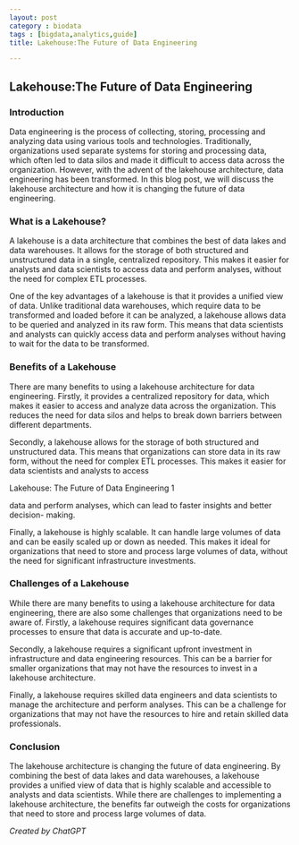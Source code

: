 ```yaml
---
layout: post
category : biodata
tags : [bigdata,analytics,guide]
title: Lakehouse:The Future of Data Engineering

---
```


## Lakehouse:The Future of Data Engineering

### Introduction

Data engineering is the process of collecting, storing, processing and analyzing data using various tools and technologies. Traditionally, organizations used separate systems for storing and processing data, which often led to data silos and made it difficult to access data across the organization. However, with the advent of the lakehouse architecture, data engineering has been transformed. In this blog post, we will discuss the lakehouse architecture and how it is changing the future of data engineering.

### What is a Lakehouse?

A lakehouse is a data architecture that combines the best of data lakes and data warehouses. It allows for the storage of both structured and unstructured data in a single, centralized repository. This makes it easier for analysts and data scientists to access data and perform analyses, without the need for complex ETL processes.

One of the key advantages of a lakehouse is that it provides a unified view of data. Unlike traditional data warehouses, which require data to be transformed and loaded before it can be analyzed, a lakehouse allows data to be queried and analyzed in its raw form. This means that data scientists and analysts can quickly access data and perform analyses without having to wait for the data to be transformed.

### Benefits of a Lakehouse

There are many benefits to using a lakehouse architecture for data engineering. Firstly, it provides a centralized repository for data, which makes it easier to access and analyze data across the organization. This reduces the need for data silos and helps to break down barriers between different departments.

Secondly, a lakehouse allows for the storage of both structured and unstructured data. This means that organizations can store data in its raw form, without the need for complex ETL processes. This makes it easier for data scientists and analysts to access

Lakehouse: The Future of Data Engineering 1

data and perform analyses, which can lead to faster insights and better decision- making.

Finally, a lakehouse is highly scalable. It can handle large volumes of data and can be easily scaled up or down as needed. This makes it ideal for organizations that need to store and process large volumes of data, without the need for significant infrastructure investments.

### Challenges of a Lakehouse

While there are many benefits to using a lakehouse architecture for data engineering, there are also some challenges that organizations need to be aware of. Firstly, a lakehouse requires significant data governance processes to ensure that data is accurate and up-to-date.

Secondly, a lakehouse requires a significant upfront investment in infrastructure and data engineering resources. This can be a barrier for smaller organizations that may not have the resources to invest in a lakehouse architecture.

Finally, a lakehouse requires skilled data engineers and data scientists to manage the architecture and perform analyses. This can be a challenge for organizations that may not have the resources to hire and retain skilled data professionals.

### Conclusion

The lakehouse architecture is changing the future of data engineering. By combining the best of data lakes and data warehouses, a lakehouse provides a unified view of data that is highly scalable and accessible to analysts and data scientists. While there are challenges to implementing a lakehouse architecture, the benefits far outweigh the costs for organizations that need to store and process large volumes of data.



_Created by ChatGPT_